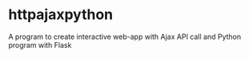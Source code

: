 # httpajaxpython
A program to create interactive web-app with Ajax API call and Python program with Flask
